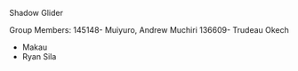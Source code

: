 Shadow Glider

Group Members:
145148- Muiyuro, Andrew Muchiri
136609- Trudeau Okech 
- Makau
- Ryan Sila
